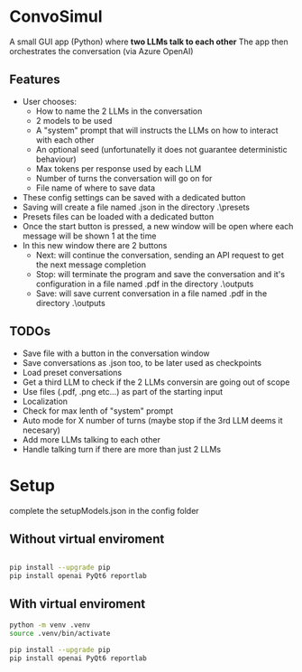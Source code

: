 # ConvoSimul

A small GUI app (Python) where **two LLMs talk to each other**
The app then orchestrates the conversation (via Azure OpenAI)

## Features
- User chooses:
  - How to name the 2 LLMs in the conversation
  - 2 models to be used
  - A "system" prompt that will instructs the LLMs on how to interact with each other
  - An optional seed (unfortunatelly it does not guarantee deterministic behaviour)
  - Max tokens per response used by each LLM
  - Number of turns the conversation will go on for
  - File name of where to save data
- These config settings can be saved with a dedicated button
- Saving will create a file named <file name>.json in the directory .\presets
- Presets files can be loaded with a dedicated button
- Once the start button is pressed, a new window will be open where each message will be shown 1 at the time
- In this new window there are 2 buttons
  - Next: will continue the conversation, sending an API request to get the next message completion
  - Stop: will terminate the program and save the conversation and it's configuration in a file named <file name>.pdf in the directory .\outputs
  - Save: will save current conversation in a file named <file name><number of saved in this session>.pdf in the directory .\outputs

## TODOs
- Save file with a button in the conversation window
- Save conversations as .json too, to be later used as checkpoints
- Load preset conversations
- Get a third LLM to check if the 2 LLMs conversin are going out of scope
- Use files (.pdf, .png etc...) as part of the starting input
- Localization
- Check for max lenth of "system" prompt
- Auto mode for X number of turns (maybe stop if the 3rd LLM deems it necesary)
- Add more LLMs talking to each other
- Handle talking turn if there are more than just 2 LLMs


# Setup

complete the setupModels.json in the config folder

## Without virtual enviroment 

```bash

pip install --upgrade pip
pip install openai PyQt6 reportlab
```

## With virtual enviroment
```bash
python -m venv .venv
source .venv/bin/activate

pip install --upgrade pip
pip install openai PyQt6 reportlab
```
